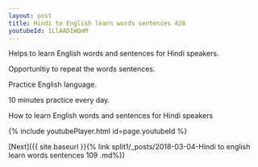 ```yaml
---
layout: post
title: Hindi to English learn words sentences 428 
youtubeId: 1LlAADIWQmM
---
```

 
 
Helps to learn English words and sentences for Hindi speakers.

Opportunitiy to repeat the words sentences. 

Practice English language. 
 
10 minutes practice every day. 
 
How to learn English words and sentences for Hindi speakers 
 
{% include youtubePlayer.html id=page.youtubeId %}
 
 
[Next]({{ site.baseurl }}{% link  split1/_posts/2018-03-04-Hindi to english learn words sentences 109 .md%})
 
